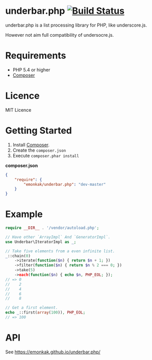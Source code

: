 # underbar.php [![Build Status](https://travis-ci.org/emonkak/underbar.php.png)](https://travis-ci.org/emonkak/underbar.php)

underbar.php is a list processing library for PHP, like underscore.js.

However not aim full compatibility of undersocre.js.

# Requirements

- PHP 5.4 or higher
- [Composer](http://getcomposer.org/)

# Licence

MIT Licence

# Getting Started

1. Install [Composer](http://getcomposer.org/).
2. Create the `composer.json`
3. Execute `composer.phar install`

**composer.json**

```json
{
    "require": {
        "emonkak/underbar.php": "dev-master"
    }
}
```

# Example

```php
require __DIR__ . '/vendor/autoload.php';

// Have other `ArrayImpl` And `GeneratorImpl`.
use Underbar\IteratorImpl as _;

// Take five elements from a even infinite list.
_::chain(0)
    ->iterate(function($n) { return $n + 1; })
    ->filter(function($n) { return $n % 2 === 0; })
    ->take(5)
    ->each(function($n) { echo $n, PHP_EOL; });
// => 0
//    2
//    4
//    6
//    8

// Get a first element.
echo _::first(array(100)), PHP_EOL;
// => 100
```

# API

See https://emonkak.github.io/underbar.php/
